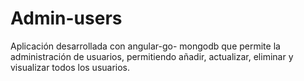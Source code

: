 # Admin-users
Aplicación desarrollada con angular-go- mongodb que permite la administración de usuarios, permitiendo añadir, actualizar, eliminar y visualizar todos los usuarios.
